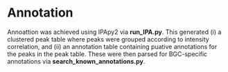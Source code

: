 # Annotation 
Annoattion was achieved using IPApy2 via **run_IPA.py**.  This generated (i) a clustered peak table where peaks were grouped according to intensity correlation, and (ii) an annotation table containing puative annotations for the peaks in the peak table.  These were then parsed for BGC-specific annotations via **search_known_annotations.py**.
